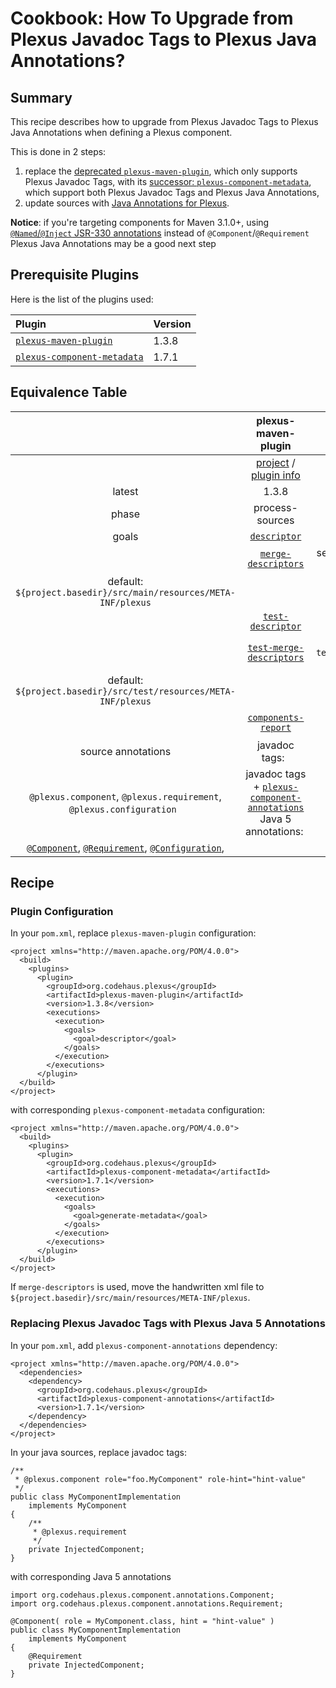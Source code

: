 <!--
Licensed to the Apache Software Foundation (ASF) under one
or more contributor license agreements.  See the NOTICE file
distributed with this work for additional information
regarding copyright ownership.  The ASF licenses this file
to you under the Apache License, Version 2.0 (the
"License"); you may not use this file except in compliance
with the License.  You may obtain a copy of the License at

http://www.apache.org/licenses/LICENSE-2.0

Unless required by applicable law or agreed to in writing,
software distributed under the License is distributed on an
"AS IS" BASIS, WITHOUT WARRANTIES OR CONDITIONS OF ANY
KIND, either express or implied.  See the License for the
specific language governing permissions and limitations
under the License.
-->

# Cookbook: How To Upgrade from Plexus Javadoc Tags to Plexus Java Annotations?

## Summary

This recipe describes how to upgrade from Plexus Javadoc Tags to Plexus Java Annotations when defining a Plexus component.

This is done in 2 steps:

1. replace the [deprecated `plexus-maven-plugin`](https://codehaus-plexus.github.io/plexus-maven-plugin/), which only supports Plexus Javadoc Tags, with its [successor: `plexus-component-metadata`](https://codehaus-plexus.github.io/plexus-containers/plexus-component-metadata/), which support both Plexus Javadoc Tags and Plexus Java Annotations,
2. update sources with [Java Annotations for Plexus](https://codehaus-plexus.github.io/plexus-containers/plexus-component-annotations/).

**Notice**: if you're targeting components for Maven 3.1.0+, using [`@Named`/`@Inject` JSR-330 annotations](/maven-jsr330.html) instead of `@Component`/`@Requirement` Plexus Java Annotations may be a good next step

## Prerequisite Plugins

Here is the list of the plugins used:

| **Plugin**                                                                                                    | **Version** |
|:--------------------------------------------------------------------------------------------------------------|:------------|
| [`plexus-maven-plugin`](https://codehaus-plexus.github.io/plexus-maven-plugin/)                               | 1.3.8       |
| [`plexus-component-metadata`](https://codehaus-plexus.github.io/plexus-containers/plexus-component-metadata/) | 1.7.1       |

## Equivalence Table

|                                                                                                                                                                                                                                                                                                                                                                                                                                                                                                                      |                                                                  **plexus-maven-plugin**                                                                  |                                                                                       **plexus-component-metadata**                                                                                       |
|:--------------------------------------------------------------------------------------------------------------------------------------------------------------------------------------------------------------------------------------------------------------------------------------------------------------------------------------------------------------------------------------------------------------------------------------------------------------------------------------------------------------------:|:---------------------------------------------------------------------------------------------------------------------------------------------------------:|:---------------------------------------------------------------------------------------------------------------------------------------------------------------------------------------------------------:|
|                                                                                                                                                                                                                                                                                                                                                                                                                                                                                                                      | [project](https://codehaus-plexus.github.io/plexus-maven-plugin/) / [plugin info](https://codehaus-plexus.github.io/plexus-maven-plugin/plugin-info.html) | [project](https://codehaus-plexus.github.io/plexus-containers/plexus-component-metadata/) / [plugin info](https://codehaus-plexus.github.io/plexus-containers/plexus-component-metadata/plugin-info.html) |
|                                                                                                                                                                                                                                                        latest                                                                                                                                                                                                                                                        |                                                                           1.3.8                                                                           |                                                                                                   1.7.1                                                                                                   |
|                                                                                                                                                                                                                                                        phase                                                                                                                                                                                                                                                         |                                                                      process-sources                                                                      |                                                                                              process-classes                                                                                              |
|                                                                                                                                                                                                                                                        goals                                                                                                                                                                                                                                                         |                                [`descriptor`](https://codehaus-plexus.github.io/plexus-maven-plugin/descriptor-mojo.html)                                 |                                     [`generate-metadata`](https://codehaus-plexus.github.io/plexus-containers/plexus-component-metadata/generate-metadata-mojo.html)                                      |
|                                                                                                                                                                                                                                                                                                                                                                                                                                                                                                                      |                         [`merge-descriptors`](https://codehaus-plexus.github.io/plexus-maven-plugin/merge-descriptors-mojo.html)                          |                                                                                 see `staticMetadataDirectory` parameter                                                                                   |
|                                                                                                                                                                                                                           default: `${project.basedir}/src/main/resources/META-INF/plexus`                                                                                                                                                                                                                           |
|                                                                                                                                                                                                                                                                                                                                                                                                                                                                                                                      |                           [`test-descriptor`](https://codehaus-plexus.github.io/plexus-maven-plugin/test-descriptor-mojo.html)                            |                                [`generate-test-metadata`](https://codehaus-plexus.github.io/plexus-containers/plexus-component-metadata/generate-test-metadata-mojo.html)                                 |
|                                                                                                                                                                                                                                                                                                                                                                                                                                                                                                                      |                    [`test-merge-descriptors`](https://codehaus-plexus.github.io/plexus-maven-plugin/test-merge-descriptors-mojo.html)                     |                                                                               see `testStaticMetadataDirectory` parameter                                                                                 |
|                                                                                                                                                                                                                           default: `${project.basedir}/src/test/resources/META-INF/plexus`                                                                                                                                                                                                                           |
|                                                                                                                                                                                                                                                                                                                                                                                                                                                                                                                      |                         [`components-report`](https://codehaus-plexus.github.io/plexus-maven-plugin/components-report-mojo.html)                          |                                                                                      reporting feature not available                                                                                      |
|                                                                                                                                                                                                                                                  source annotations                                                                                                                                                                                                                                                  |                                                                      javadoc tags:                                                                        |
|                                                                                                                                                                                                                        `@plexus.component`, `@plexus.requirement`, `@plexus.configuration`                                                                                                                                                                                                                           |  javadoc tags + [`plexus-component-annotations`](https://codehaus-plexus.github.io/plexus-containers/plexus-component-annotations/) Java 5 annotations:   |
| [`@Component`](https://codehaus-plexus.github.io/plexus-containers/plexus-component-annotations/apidocs/org/codehaus/plexus/component/annotations/Component.html), [`@Requirement`](https://codehaus-plexus.github.io/plexus-containers/plexus-component-annotations/apidocs/org/codehaus/plexus/component/annotations/Requirement.html), [`@Configuration`](https://codehaus-plexus.github.io/plexus-containers/plexus-component-annotations/apidocs/org/codehaus/plexus/component/annotations/Configuration.html), |

## Recipe

### Plugin Configuration

In your `pom.xml`, replace `plexus-maven-plugin` configuration:

```unknown
<project xmlns="http://maven.apache.org/POM/4.0.0">
  <build>
    <plugins>
      <plugin>
        <groupId>org.codehaus.plexus</groupId>
        <artifactId>plexus-maven-plugin</artifactId>
        <version>1.3.8</version>
        <executions>
          <execution>
            <goals>
              <goal>descriptor</goal>
            </goals>
          </execution>
        </executions>
      </plugin>
  </build>
</project>
```

with corresponding `plexus-component-metadata` configuration:

```unknown
<project xmlns="http://maven.apache.org/POM/4.0.0">
  <build>
    <plugins>
      <plugin>
        <groupId>org.codehaus.plexus</groupId>
        <artifactId>plexus-component-metadata</artifactId>
        <version>1.7.1</version>
        <executions>
          <execution>
            <goals>
              <goal>generate-metadata</goal>
            </goals>
          </execution>
        </executions>
      </plugin>
  </build>
</project>
```

If `merge-descriptors` is used, move the handwritten xml file to `${project.basedir}/src/main/resources/META-INF/plexus`.

### Replacing Plexus Javadoc Tags with Plexus Java 5 Annotations

In your `pom.xml`, add `plexus-component-annotations` dependency:

```unknown
<project xmlns="http://maven.apache.org/POM/4.0.0">
  <dependencies>
    <dependency>
      <groupId>org.codehaus.plexus</groupId>
      <artifactId>plexus-component-annotations</artifactId>
      <version>1.7.1</version>
    </dependency>
  </dependencies>
</project>
```

In your java sources, replace javadoc tags:

```unknown
/**
 * @plexus.component role="foo.MyComponent" role-hint="hint-value"
 */
public class MyComponentImplementation
    implements MyComponent
{
    /**
     * @plexus.requirement
     */
    private InjectedComponent;
}
```

with corresponding Java 5 annotations

```unknown
import org.codehaus.plexus.component.annotations.Component;
import org.codehaus.plexus.component.annotations.Requirement;

@Component( role = MyComponent.class, hint = "hint-value" )
public class MyComponentImplementation
    implements MyComponent
{
    @Requirement
    private InjectedComponent;
}
```

